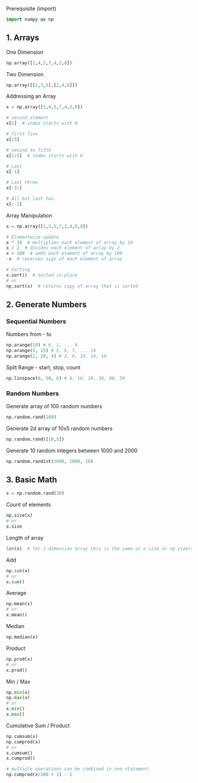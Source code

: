 
Prerequisite (import)
```python
import numpy as np 
```
## 1. Arrays

One Dimension
```python
np.array([1,4,5,7,4,2,0])
```
Two Dimension
```python
np.array([[1,3,5],[2,4,6]])
```
Addressing an Array

```python
x = np.array([1,4,5,7,4,2,0])

# second element
x[1]  # index starts with 0

# first five
x[:5]

# second to fifth  
x[1:5]  # index starts with 0

# Last  
x[-1]

# Last three
x[-3:]

# All but last two
x[:-2]

```

Array Manipulation

```python
x = np.array([1,3,5,7,2,4,6,8])

# Elementwise update
x * 10  # multiplies each element of array by 10
x / 2  # divides each element of array by 2
x + 100  # adds each element of array by 100
-x  # reverses sign of each element of array

# Sorting
x.sort()  # Sorted in-place
# or
np.sort(x)  # returns copy of array that is sorted

```


## 2. Generate Numbers

### Sequential Numbers

Numbers from - to
```python
np.arange(10) # 0, 1, ... 9
np.arange(5, 15) # 5, 6, 7, ... 14
np.arange(2, 20, 4) # 2, 6, 10, 14, 18
```

Split Range - start, stop, count
```python
np.linspace(0, 50, 6) # 0, 10, 20, 30, 40, 50
```

### Random Numbers

Generate array of 100 random numbers
```python
np.random.rand(100)
```
Generate 2d array of 10x5 random numbers
```python
np.random.rand([10,5])
```
Generate 10 random integers between 1000 and 2000
```python
np.random.randint(1000, 2000, 10)
```

## 3. Basic Math
```python
x = np.random.rand(10)
```
Count of elements
```python
np.size(x)
# or
x.size
```

Length of array
```python
len(x)  # for 1-dimension array this is the same as x.size or np.size(x)
```

Add
```python
np.sum(x)
# or
x.sum()
```

Average
```python
np.mean(x)
# or
x.mean()
```

Median
```python
np.median(x)
```

Product
```python
np.prod(x)
# or
x.prod()
```

Min / Max 
```python
np.min(x)
np.max(x)
# or
x.min()
x.max()
```

Cumulative Sum / Product
```python
np.cumsum(x)
np.cumprod(x)
# or
x.cumsum()
x.cumprod()

# multiple operations can be combined in one statement
np.cumprod(x/100 + 1) - 1
```




